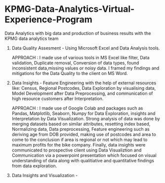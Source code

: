 # KPMG-Data-Analytics-Virtual-Experience-Program
Data Analytics with big data and production of business results with the KPMG data analytics team
1) Data Quality Assesment - Using Microsoft Excel and Data Analysis tools.

   APPROACH : I made use of various tools in MS Excel like filter, Data validation, Duplicate removal, Conversion of data types, found inconsistent data,missing values               or noisy data. I framed my findings and mitigations for the Data Quality to the client on MS Word.
2) Data Insights - Feature Engineering with the help of external resources like: Census, Regional Postcodes, Data Exploration by visualising data, Model Development after Data Preprocessing, and communication of high resource customers after Interpretation.

   APPROACH : I made use of Google Colab and packages such as Pandas, Matplotlib, Seaborn, Numpy for Data Exploration, insights and Interpretation by Data Visualization. Strong                  analysis of data was done by merging datasets based on similar attributes, resetting index based, Normalizing data, Data preprocessing, Feature engineering such as
             deriving age from DOB provided, making use of postcodes and area to come to the conclusion if area is regional or not which may lead to maximum profits for the bike
             company. 
             Finally, data insights were communicated to prospective client using Data Visualiztion and Communication via a powerpoint presentation which focused on visual
             understanding of data along with qualitiative and quantitative findings from data exploration.
3) Data Insights and Visualization - 

